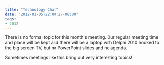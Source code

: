 ```yaml
---
title: "Technology Chat"
date: "2012-01-05T22:08:27-08:00"
tags:
- 2012
---
```


There is no formal topic for this month's meeting. Our regular meeting time and place will be kept and there will be a laptop with Delphi 2010 hooked to the big screen TV, but no PowerPoint slides and no agenda.

Sometimes meetings like this bring out very interesting topics!
